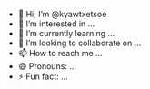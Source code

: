 - 👋 Hi, I’m @kyawtxetsoe
- 👀 I’m interested in ...
- 🌱 I’m currently learning ...
- 💞️ I’m looking to collaborate on ...
- 📫 How to reach me ...
- 😄 Pronouns: ...
- ⚡ Fun fact: ...

<!---
kyawtxetsoe/kyawtxetsoe is a ✨ special ✨ repository because its `README.md` (this file) appears on your GitHub profile.
You can click the Preview link to take a look at your changes.
--->
